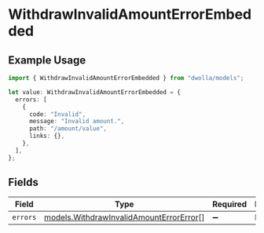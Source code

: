 # WithdrawInvalidAmountErrorEmbedded

## Example Usage

```typescript
import { WithdrawInvalidAmountErrorEmbedded } from "dwolla/models";

let value: WithdrawInvalidAmountErrorEmbedded = {
  errors: [
    {
      code: "Invalid",
      message: "Invalid amount.",
      path: "/amount/value",
      links: {},
    },
  ],
};
```

## Fields

| Field                                                                                    | Type                                                                                     | Required                                                                                 | Description                                                                              |
| ---------------------------------------------------------------------------------------- | ---------------------------------------------------------------------------------------- | ---------------------------------------------------------------------------------------- | ---------------------------------------------------------------------------------------- |
| `errors`                                                                                 | [models.WithdrawInvalidAmountErrorError](../models/withdrawinvalidamounterrorerror.md)[] | :heavy_minus_sign:                                                                       | N/A                                                                                      |